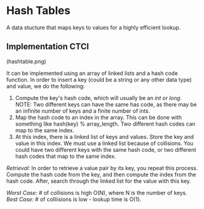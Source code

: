 # Hash Tables

A data stucture that maps keys to values for a highly efficient lookup.

## Implementation CTCI

(hashtable.png)

It can be implemented using an array of linked lists and a hash code function. In order to insert a key (could be a string or any other data type) and value, we do the following:

1. Compute the key's hash code, which will usually be an *int* or *long*. NOTE: Two different keys can have the same has code, as there may be an infinite number of keys and a finite number of ints.
2. Map the hash code to an index in the array. This can be done with something like hash(key) % array_length. Two different hash codes can map to the same index.
3. At this index, there is a linked list of keys and values. Store the key and value in this index. We must use a linked list because of collisions. You could have two different keys with the same hash code, or two different hash codes that map to the same index.

*Retrieval:* In order to retrieve a value pair by its key, you repeat this process. Compute the hash code from the key, and then compute the index from the hash code. After, search through the linked list for the value with this key.

*Worst Case:* # of collisions is high O(N), where N is the number of keys.
*Best Case:* # of colliisions is low - lookup time is O(1).
